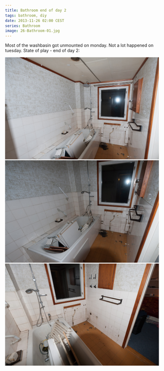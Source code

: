 ```yaml
---
title: Bathroom end of day 2
tags: bathroom, diy
date: 2013-11-26 02:00 CEST
series: Bathroom
image: 26-Bathroom-01.jpg
---
```


Most of the washbasin got unmounted on monday. Not a lot happened on tuesday. State of play - end of day 2:

![Bathroom](26-Bathroom-01.jpg 'Bathroom')
![Bathroom](26-Bathroom-02.jpg 'Bathroom')
![Bathroom](26-Bathroom-03.jpg 'Bathroom')
